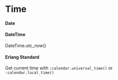 # Time

#### Date





#### DateTime

DateTime.utc_now() 

#### Erlang Standard

Get current time with `:calendar.universal_time()` or `:calendar.local_time()`

